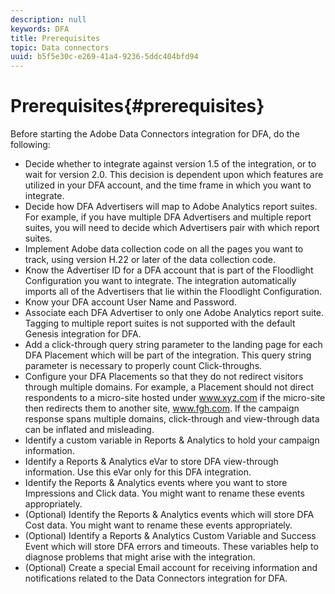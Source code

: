 ```yaml
---
description: null
keywords: DFA
title: Prerequisites
topic: Data connectors
uuid: b5f5e30c-e269-41a4-9236-5ddc404bfd94
---
```


# Prerequisites{#prerequisites}

Before starting the Adobe Data Connectors integration for DFA, do the following:

* Decide whether to integrate against version 1.5 of the integration, or to wait for version 2.0. This decision is dependent upon which features are utilized in your DFA account, and the time frame in which you want to integrate.
* Decide how DFA Advertisers will map to Adobe Analytics report suites. For example, if you have multiple DFA Advertisers and multiple report suites, you will need to decide which Advertisers pair with which report suites.
* Implement Adobe data collection code on all the pages you want to track, using version H.22 or later of the data collection code.
* Know the Advertiser ID for a DFA account that is part of the Floodlight Configuration you want to integrate. The integration automatically imports all of the Advertisers that lie within the Floodlight Configuration.
* Know your DFA account User Name and Password.
* Associate each DFA Advertiser to only one Adobe Analytics report suite. Tagging to multiple report suites is not supported with the default Genesis integration for DFA.
* Add a click-through query string parameter to the landing page for each DFA Placement which will be part of the integration. This query string parameter is necessary to properly count Click-throughs.
* Configure your DFA Placements so that they do not redirect visitors through multiple domains. For example, a Placement should not direct respondents to a micro-site hosted under www.xyz.com if the micro-site then redirects them to another site, www.fgh.com. If the campaign response spans multiple domains, click-through and view-through data can be inflated and misleading.
* Identify a custom variable in Reports & Analytics to hold your campaign information.
* Identify a Reports & Analytics eVar to store DFA view-through information. Use this eVar only for this DFA integration.
* Identify the Reports & Analytics events where you want to store Impressions and Click data. You might want to rename these events appropriately.
* (Optional) Identify the Reports & Analytics events which will store DFA Cost data. You might want to rename these events appropriately.
* (Optional) Identify a Reports & Analytics Custom Variable and Success Event which will store DFA errors and timeouts. These variables help to diagnose problems that might arise with the integration.
* (Optional) Create a special Email account for receiving information and notifications related to the Data Connectors integration for DFA.

